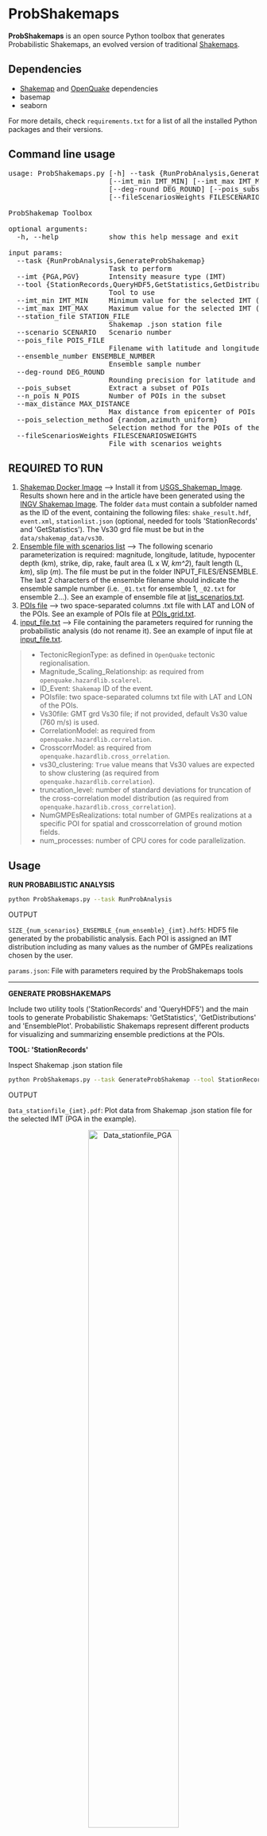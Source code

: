 # ProbShakemaps

**ProbShakemaps** is an open source Python toolbox that generates Probabilistic Shakemaps, an evolved version of traditional [Shakemaps](https://github.com/DOI-USGS/ghsc-esi-shakemap). 

Dependencies
-----------------------------

 * [Shakemap](https://github.com/DOI-USGS/ghsc-esi-shakemap) and [OpenQuake](https://github.com/gem/oq-engine/blob/master/README.md) dependencies
 * basemap
 * seaborn
 
 For more details, check `requirements.txt` for a list of all the installed Python packages and their versions.
 
Command line usage
------------------
<pre>
usage: ProbShakemaps.py [-h] --task {RunProbAnalysis,GenerateProbShakemap} [--imt {PGA,PGV}] [--tool {StationRecords,QueryHDF5,GetStatistics,GetDistributions,EnsemblePlot}]
                        [--imt_min IMT_MIN] [--imt_max IMT_MAX] [--station_file STATION_FILE] [--scenario SCENARIO] [--pois_file POIS_FILE] [--ensemble_number ENSEMBLE_NUMBER]
                        [--deg-round DEG_ROUND] [--pois_subset] [--n_pois N_POIS] [--max_distance MAX_DISTANCE] [--pois_selection_method {random,azimuth_uniform}]
                        [--fileScenariosWeights FILESCENARIOSWEIGHTS]

ProbShakemap Toolbox

optional arguments:
  -h, --help            show this help message and exit

input params:
  --task {RunProbAnalysis,GenerateProbShakemap}
                        Task to perform
  --imt {PGA,PGV}       Intensity measure type (IMT)
  --tool {StationRecords,QueryHDF5,GetStatistics,GetDistributions,EnsemblePlot}
                        Tool to use
  --imt_min IMT_MIN     Minimum value for the selected IMT (for plot only)
  --imt_max IMT_MAX     Maximum value for the selected IMT (for plot only)
  --station_file STATION_FILE
                        Shakemap .json station file
  --scenario SCENARIO   Scenario number
  --pois_file POIS_FILE
                        Filename with latitude and longitude of POIs
  --ensemble_number ENSEMBLE_NUMBER
                        Ensemble sample number
  --deg-round DEG_ROUND
                        Rounding precision for latitude and longitude
  --pois_subset         Extract a subset of POIs
  --n_pois N_POIS       Number of POIs in the subset
  --max_distance MAX_DISTANCE
                        Max distance from epicenter of POIs in the subset
  --pois_selection_method {random,azimuth_uniform}
                        Selection method for the POIs of the subset
  --fileScenariosWeights FILESCENARIOSWEIGHTS
                        File with scenarios weights
</pre>                        
            

REQUIRED TO RUN
------------------

1) <ins>Shakemap Docker Image</ins> --> Install it from [USGS_Shakemap_Image](https://hub.docker.com/r/seddev/shakemap). Results shown here and in the article have been generated using the [INGV Shakemap Image](https://github.com/INGV/shakemap-input-eu). The folder `data` must contain a subfolder named as the ID of the event, containing the following files: `shake_result.hdf`, `event.xml`, `stationlist.json` (optional, needed for tools 'StationRecords' and 'GetStatistics'). The Vs30 grd file must be but in the `data/shakemap_data/vs30`.
2) <ins>Ensemble file with scenarios list</ins> --> The following scenario parameterization is required: magnitude, longitude, latitude, hypocenter depth (km), strike, dip, rake, fault area (L x W, *km^2*), fault length (L, *km*), slip (*m*). The file must be put in the folder INPUT_FILES/ENSEMBLE. The last 2 characters of the ensemble filename should indicate the ensemble sample number (i.e. `_01.txt` for ensemble 1, `_02.txt` for ensemble 2...). See an example of ensemble file at [list_scenarios.txt](https://github.com/angystallone/ProbShakemaps/blob/main/INPUT_FILES/ENSEMBLE/list_scenarios_01.txt).
3) <ins>POIs file</ins> --> two space-separated columns .txt file with LAT and LON of the POIs. See an example of POIs file at [POIs_grid.txt](https://github.com/angystallone/ProbShakemaps/blob/main/INPUT_FILES/POIs_grid.txt).
4) <ins>input_file.txt</ins> --> File containing the parameters required for running the probabilistic analysis (do not rename it). See an example of input file at [input_file.txt](https://github.com/angystallone/ProbShakemaps/blob/main/INPUT_FILES/input_file.txt).
  
> * TectonicRegionType: as defined in `OpenQuake` tectonic regionalisation.
> * Magnitude_Scaling_Relationship: as required from `openquake.hazardlib.scalerel`.
> * ID_Event: `Shakemap` ID of the event.
> * POIsfile: two space-separated columns txt file with LAT and LON of the POIs.
> * Vs30file: GMT grd Vs30 file; if not provided, default Vs30 value (760 m/s) is used.
> * CorrelationModel: as required from `openquake.hazardlib.correlation`.
> * CrosscorrModel: as required from `openquake.hazardlib.cross_orrelation`.
> * vs30_clustering: `True` value means that Vs30 values are expected to show clustering (as required from `openquake.hazardlib.correlation`).
> * truncation_level: number of standard deviations for truncation of the cross-correlation model distribution (as required from `openquake.hazardlib.cross_correlation`).
> * NumGMPEsRealizations: total number of GMPEs realizations at a specific POI for spatial and crosscorrelation of ground motion fields.
> * num_processes: number of CPU cores for code parallelization.


Usage
------------------

**RUN PROBABILISTIC ANALYSIS**

```bash
python ProbShakemaps.py --task RunProbAnalysis
```

OUTPUT

`SIZE_{num_scenarios}_ENSEMBLE_{num_ensemble}_{imt}.hdf5`: HDF5 file generated by the probabilistic analysis. Each POI is assigned an IMT distribution including as many values as the number of GMPEs realizations chosen by the user.

`params.json`: File with parameters required by the ProbShakemaps tools

***************************************

**GENERATE PROBSHAKEMAPS**

Include two utility tools ('StationRecords' and 'QueryHDF5') and the main tools to generate Probabilistic Shakemaps: 'GetStatistics', 'GetDistributions' and 'EnsemblePlot'. Probabilistic Shakemaps represent different products for visualizing and summarizing ensemble predictions at the POIs.

**TOOL: 'StationRecords'**

Inspect Shakemap .json station file

```bash
python ProbShakemaps.py --task GenerateProbShakemap --tool StationRecords --imt PGA --imt_min 0.01 --imt_max 10 --station_file stationlist.json
```
OUTPUT

`Data_stationfile_{imt}.pdf`: Plot data from Shakemap .json station file for the selected IMT (PGA in the example).

<p align="center">
    <img src="https://github.com/angystallone/ProbShakemaps/blob/main/OUTPUT_REPO/Data_stationfile_PGA.png" alt="Data_stationfile_PGA" width="60%" height="60%">
</p>

**TOOL: 'QueryHDF5'**

Navigate and query the .HDF5 file 

```bash
python ProbShakemaps.py --task GenerateProbShakemap --tool QueryHDF5 --imt PGA --scenario 50 --pois_file POIs.txt
```

OUTPUT

`GMF_info.txt`: Print the ground motion fields for the selected scenario at the POIs listed in `POIs.txt`.

Preview of an example output file:
<pre>
GMF realizations at Site_LAT:43.2846_LON:12.7778 for Scenario_10: [0.17520797, 0.21844997, 0.093965515, 0.27266037, 0.079073295, 0.09725358, 0.08347481, 0.06693749, 0.005907976, 0.060873847]
GMF realizations at Site_LAT:43.1846_LON:12.8778 for Scenario_10: [0.100996606, 0.35003924, 0.24363522, 0.19941418, 0.15757227, 0.1009447, 0.19146584, 0.06460667, 0.03146108, 0.097111605]
GMF realizations at Site_LAT:43.0846_LON:13.4778 for Scenario_10: [0.18333985, 0.11954803, 0.2914887, 0.050770156, 0.07628956, 0.17871241, 0.10297835, 0.15162756, 0.020328628, 0.04087482]
</pre>

**TOOL: 'GetStatistics'**

* Calculates and save statistics ('Mean','Median','Percentile 10','Percentile 20','Percentile 80','Percentile 90'). If the user does not provide a file with scenarios weights, the scenarios are considered equally probable.
* Plots calculated statistics at each POI.

```bash
python ProbShakemaps.py --task GenerateProbShakemap --tool GetStatistics --imt PGA --imt_min 0.01 --imt_max 10 --station_file stationlist.json --pois_file POIs.txt
```

OUTPUT

* npy files with statistics saved in the `npyFiles` folder
* Statitics map distributions saved in the `STATISTICS` folder

<p align="center">
    <img src="https://github.com/angystallone/ProbShakemaps/blob/main/OUTPUT_REPO/STATISTICS/summary_stats_forReadMe.png" alt="SummaryStats" width="90%" height="90%">
</p>

**TOOL: 'GetDistributions'**

Plots the cumulative distribution of the predicted ground-motion values and main statistics at a specific POI together with the ground-motion value recorded at the closest station.

```bash
python ProbShakemaps.py --task GenerateProbShakemap --tool GetDistributions --imt PGA --imt_min 0.01 --imt_max 10 --station_file stationlist.json --pois_file POIs.txt
```

OUTPUT

`Distr_POI-{POI_idx}.pdf`: Plot of Datum-Ensemble comparison at a given POI
`POIs_Map.pdf`: Spatial map of the POIs

<p align="center">
    <img src="https://github.com/angystallone/ProbShakemaps/blob/main/OUTPUT_REPO/DISTRIBUTIONS/summary_stats_forReadMe.png" alt="DatumEnsemble" width="80%" height="80%">
</p>


**TOOL: 'EnsemblePlot'**

Plots and summarizes the key statistical features of the distribution of predicted ground-motion values at the selected POIs with a boxplot.

```bash
python ProbShakemaps.py --task GenerateProbShakemap --tool EnsemblePlot --imt PGA --pois_file POIs.txt
```
OUTPUT

`POIs_Map.pdf`: Spatial map of the POIs

`Ensemble_Spread_Plot_{imt}.pdf`: Boxplot

<p align="center">
    <img src="https://github.com/angystallone/ProbShakemaps/blob/main/OUTPUT_REPO/summary_stats_forReadMe.png" alt="DatumEnsemble" width="80%" height="80%">
</p>

**POIs SUBSET OPTION**

When using the tools 'QueryHDF5', 'GetStatistics', 'GetDistributions' and 'EnsemblePlot', the user can also require to extract a subset of POIs within a maximum distance from the event epicenter following one of these two possible spatial distributions: <ins>random</ins> and <ins>azimuthally uniform</ins>. This changes the command line to ('GetStatistics' example):

```bash
python ProbShakemaps.py --task GenerateProbShakemap --tool GetStatistics --imt PGA --imt_min 0.01 --imt_max 10 --station_file stationlist.json --pois_file POIs.txt --pois_subset --n_pois 10 --max_distance 50 --pois_selection_method azimuth_uniform
```
If <ins>azimuthally uniform</ins> is selected, POIs are chosen within a ring in the range ```max_distance +- max_distance/10```.

**HPC**

The code can be run on a cluster enjoying parallelization. See an example of bash file to run the code on a HPC cluster at [run_code.bash](https://github.com/angystallone/ProbShakemaps/blob/main/run_code.bash). IMPORTANT: the number set at `--ntasks-per-node` must coincide with `num_processes` in `input_file.txt`.


License
-----------------------------

This project is released under the [MIT License](LICENSE).


Contact
-----------------------------

If you need support, write to [angela.stallone@ingv.it](mailto:angela.stallone@ingv.it).
